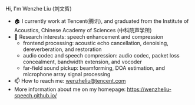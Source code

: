 
 Hi, I'm Wenzhe Liu (刘文哲) 
- 🏠 I currently work at Tencent(腾讯), and graduated from the Institute of Acoustics, Chinese Academy of Sciences (中科院声学所)
- 📕 Research interests: speech enhancement and compression
  - frontend processing: acoustic echo cancellation, denoising, dereverberation, and restoration
  - audio codec and speech compression: audio codec, packet loss concealment, bandwidth extension, and vocoder
  - far-field sound pickup: beamforming, DOA estimation, and microphone array signal processing
- 📫 How to reach me: wenzheliu@tencent.com <!-- liuwenzhe@mail.ioa.ac.cn -->
- More information about me on my homepage: https://wenzheliu-speech.github.io/ 
 
 <!--
 <img src="https://github-readme-stats.vercel.app/api?username=WenzheLiu-Speech&show_icons=true&hide=issues&theme=dark&hide_title=false" />
-->
<!--
- 🔭 I’m currently working on ...
- 🌱 I’m currently learning ...
- 👯 I’m looking to collaborate on ...
- 🤔 I’m looking for help with ...
- 💬 Ask me about ...
- 📫 How to reach me: ...
- 😄 Pronouns: ...
- ⚡ Fun fact: ... 
-->
